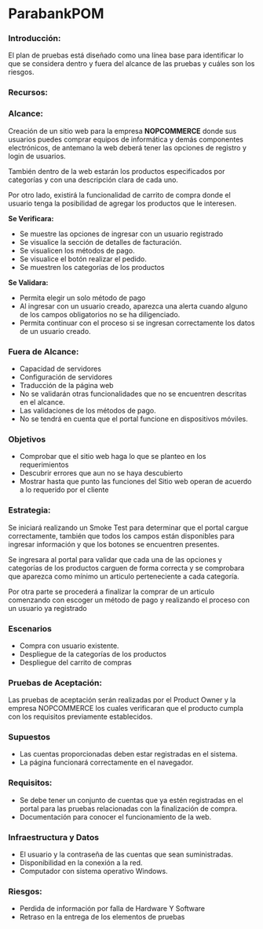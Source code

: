 # ParabankPOM

### **Introducción:**

El plan de pruebas está diseñado como una línea base para identificar lo que se considera dentro y fuera del alcance de las pruebas y cuáles son los riesgos.

### **Recursos:**

### **Alcance:**

Creación de un sitio web para la empresa **NOPCOMMERCE** donde sus usuarios puedes comprar equipos de informática y demás componentes electrónicos, de antemano la web deberá tener las opciones de registro y login de usuarios.

También dentro de la web estarán los productos especificados por categorías y con una descripción clara de cada uno.

Por otro lado, existirá la funcionalidad de carrito de compra donde el usuario tenga la posibilidad de agregar los productos que le interesen.

**Se Verificara:**

- Se muestre las opciones de ingresar con un usuario registrado
- Se visualice la sección de detalles de facturación.
- Se visualicen los métodos de pago.
- Se visualice el botón realizar el pedido.
- Se muestren los categorías de los productos

**Se Validara:**

- Permita elegir un solo método de pago
- Al ingresar con un usuario creado, aparezca una alerta cuando alguno de los campos obligatorios no se ha diligenciado.
- Permita continuar con el proceso si se ingresan correctamente los datos de un usuario creado.

### **Fuera de Alcance:**

- Capacidad de servidores
- Configuración de servidores
- Traducción de la página web
- No se validarán otras funcionalidades que no se encuentren descritas en el alcance.
- Las validaciones de los métodos de pago.
- No se tendrá en cuenta que el portal funcione en dispositivos móviles.

### Objetivos

- Comprobar que el sitio web haga lo que se planteo en los requerimientos
- Descubrir errores que aun no se haya descubierto
- Mostrar hasta que punto las funciones del Sitio web operan de acuerdo a lo requerido por el cliente

### **Estrategia:**

Se iniciará realizando un Smoke Test para determinar que el portal cargue correctamente, también que todos los campos están disponibles para ingresar información y que los botones se encuentren presentes.

Se ingresara al portal para validar que cada una de las opciones y categorías de los productos carguen de forma correcta y se comprobara que aparezca como mínimo un articulo perteneciente a cada categoría.

Por otra parte se procederá a finalizar la comprar de un articulo comenzando con escoger un método de pago y realizando el proceso con un usuario ya registrado

### **Escenarios**

- Compra con usuario existente.
- Despliegue de la categorías de los productos
- Despliegue del carrito de compras

### **Pruebas de Aceptación:**

Las pruebas de aceptación serán realizadas por el Product Owner y la empresa NOPCOMMERCE los cuales verificaran que el producto cumpla con los requisitos previamente establecidos.

### **Supuestos**

- Las cuentas proporcionadas deben estar registradas en el sistema.
- La página funcionará correctamente en el navegador.

### **Requisitos:**

- Se debe tener un conjunto de cuentas que ya estén registradas en el portal para las pruebas relacionadas con la finalización de compra.
- Documentación para conocer el funcionamiento de la web.

### **Infraestructura y Datos**

- El usuario y la contraseña de las cuentas que sean suministradas.
- Disponibilidad en la conexión a la red.
- Computador con sistema operativo Windows.

### **Riesgos:**

- Perdida de información por falla de Hardware Y Software
- Retraso en la entrega de los elementos de pruebas
